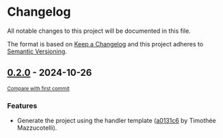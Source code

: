 # Changelog
All notable changes to this project will be documented in this file.

The format is based on [Keep a Changelog](http://keepachangelog.com/en/1.0.0/)
and this project adheres to [Semantic Versioning](http://semver.org/spec/v2.0.0.html).

<!-- insertion marker -->
## [0.2.0](https://github.com/mkdocstrings/javascript/releases/tag/0.2.0) - 2024-10-26

<small>[Compare with first commit](https://github.com/mkdocstrings/javascript/compare/a0131c63ba061511784515e30a91e8bb29f9d9cb...0.2.0)</small>

### Features

- Generate the project using the handler template ([a0131c6](https://github.com/mkdocstrings/javascript/commit/a0131c63ba061511784515e30a91e8bb29f9d9cb) by Timothée Mazzucotelli).
